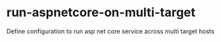 # run-aspnetcore-on-multi-target
Define configuration to run asp net core service across multi target hosts
